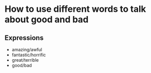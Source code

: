 # How to use different words to talk about good and bad

## Expressions
- amazing/awful
- fantastic/horrific
- great/terrible
- good/bad
